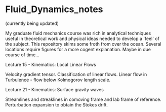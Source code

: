 # Fluid_Dynamics_notes
(currently being updated)

My graduate fluid mechanics course was rich in analytical techniques useful in theoretical work and physical ideas needed to develop a 'feel' of the subject. This repository skims some froth from over the ocean. Several locations require figures for a more cogent explanation. Maybe in due course of time...

Lecture 15 - Kinematics: Local Linear Flows

Velocity gradient tensor. 
Classification of linear flows.
Linear flow in Turbulence - flow below Kolmogorov length scale.

Lecture 21 - Kinematics: Surface gravity waves

Streamlines and streaklines in comoving frame and lab frame of reference. 
Perturbation expansion to obtain the Stokes drift.
